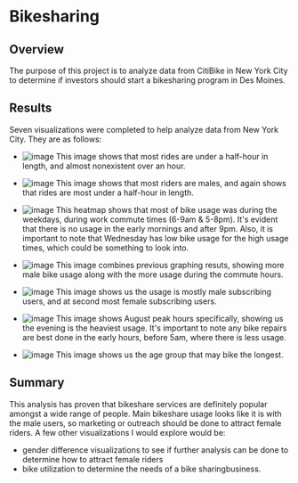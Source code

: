 # Bikesharing
## Overview
  The purpose of this project is to analyze data from CitiBike in New York City to determine if investors should start a bikesharing program in Des Moines. 
## Results
  Seven visualizations were completed to help analyze data from New York City. They are as follows:
  
  - ![image](https://user-images.githubusercontent.com/100812515/173257375-c21d196b-5b53-48e7-b194-7f8b2421fba9.png)
This image shows that most rides are under a half-hour in length, and almost nonexistent over an hour.

  - ![image](https://user-images.githubusercontent.com/100812515/173257480-1a11232e-f183-49c0-8e9d-20e3113b370e.png)
This image shows that most riders are males, and again shows that rides are most under a half-hour in length.

  - ![image](https://user-images.githubusercontent.com/100812515/173257570-ff30e4ba-8582-4487-81e6-40f4c7173bb1.png)
This heatmap shows that most of bike usage was during the weekdays, during work commute times (6-9am & 5-8pm). It's evident that there is no usage in the early mornings and after 9pm. Also, it is important to note that Wednesday has low bike usage for the high usage times, which could be something to look into.

  - ![image](https://user-images.githubusercontent.com/100812515/173257649-bc7ac815-ffd1-4d62-bfef-33ee96b5d0b8.png)
This image combines previous graphing resuts, showing more male bike usage along with the more usage during the commute hours.

  - ![image](https://user-images.githubusercontent.com/100812515/173257700-199abb70-0589-46e7-b01a-b67313cdb117.png)
This image shows us the usage is mostly male subscribing users, and at second most female subscribing users.

  - ![image](https://user-images.githubusercontent.com/100812515/173257793-b302540c-203d-4d67-bf7b-5a6d0ac1a3ba.png)
This image shows August peak hours specifically, showing us the evening is the heaviest usage. It's important to note any bike repairs are best done in the early hours, before 5am, where there is less usage. 

  - ![image](https://user-images.githubusercontent.com/100812515/173258020-8347185b-836c-4ec5-b8c0-4c907b7214bd.png)
This image shows us the age group that may bike the longest. 

## Summary
  This analysis has proven that bikeshare services are definitely popular amongst a wide range of people. Main bikeshare usage looks like it is with the male users, so marketing or outreach should be done to attract female riders. A few other visualizations I would explore would be:
  
  - gender difference visualizations to see if further analysis can be done to determine how to attract female riders
  - bike utilization to determine the needs of a bike sharingbusiness.
